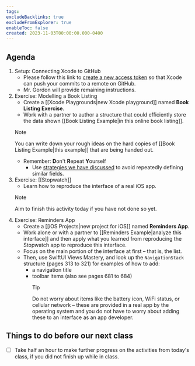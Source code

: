 ```yaml
---
tags:
excludeBacklinks: true
excludeFromExplorer: true
enableToc: false
created: 2023-11-03T00:00:00.000-0400
---
```

## Agenda
1. Setup: Connecting Xcode to GitHub
	- Please follow this link to [create a new access token](https://github.com/settings/tokens/new?scopes=repo,user,admin:public_key,write:discussion) so that Xcode can push your commits to a remote on GitHub.
	- Mr. Gordon will provide remaining instructions.
2. Exercise: Modelling a Book Listing
	- Create a [[Xcode Playgrounds|new Xcode playground]] named **Book Listing Exercise**.
	- Work with a partner to author a structure that could efficiently store the data shown [[Book Listing Example|in this online book listing]].
	> [!NOTE]
	> 
	> You can write down your rough ideas on the hard copies of [[Book Listing Example|this example]] that are being handed out.
	- Remember: **D**on't **R**epeat **Y**ourself
		- Use [strategies we have discussed](https://gist.github.com/russellgordon/a9be1f533e43085c184428bce46d947b) to avoid repeatedly defining similar fields.
2. Exercise: [[Stopwatch]]
	- Learn how to reproduce the interface of a real iOS app.
	> [!NOTE]
	> 
	> Aim to finish this activity today if you have not done so yet.
3. Exercise: Reminders App
	- Create a [[iOS Projects|new project for iOS]] named **Reminders App**.
	- Work alone or with a partner to [[Reminders Example|analyze this interface]] and then apply what you learned from reproducing the Stopwatch app to reproduce this interface.
	- Focus on the main portion of the interface at first – that is, the list.
	- Then, use SwiftUI Views Mastery, and look up the `NavigationStack` structure (pages 313 to 321) for examples of how to add:
		- a navigation title
		- toolbar items (also see pages 681 to 684)
		  > [!TIP]
		  > 
		  > Do not worry about items like the battery icon, WiFi status, or cellular network – these are provided in a real app by the operating system and you do not have to worry about adding these to an interface as an app developer.

## Things to do before our next class
- [ ] Take half an hour to make further progress on the activities from today's class, if you did not finish up while in class.
